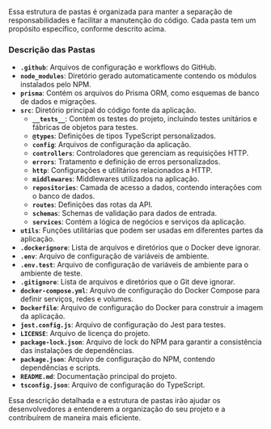 
Essa estrutura de pastas é organizada para manter a separação de responsabilidades e facilitar a manutenção do código. Cada pasta tem um propósito específico, conforme descrito acima.

### Descrição das Pastas


- **`.github`**: Arquivos de configuração e workflows do GitHub.
- **`node_modules`**: Diretório gerado automaticamente contendo os módulos instalados pelo NPM.
- **`prisma`**: Contém os arquivos do Prisma ORM, como esquemas de banco de dados e migrações.
- **`src`**: Diretório principal do código fonte da aplicação.
  - **`__tests__`**: Contém os testes do projeto, incluindo testes unitários e fábricas de objetos para testes.
  - **`@types`**: Definições de tipos TypeScript personalizados.
  - **`config`**: Arquivos de configuração da aplicação.
  - **`controllers`**: Controladores que gerenciam as requisições HTTP.
  - **`errors`**: Tratamento e definição de erros personalizados.
  - **`http`**: Configurações e utilitários relacionados a HTTP.
  - **`middlewares`**: Middlewares utilizados na aplicação.
  - **`repositories`**: Camada de acesso a dados, contendo interações com o banco de dados.
  - **`routes`**: Definições das rotas da API.
  - **`schemas`**: Schemas de validação para dados de entrada.
  - **`services`**: Contém a lógica de negócios e serviços da aplicação.
- **`utils`**: Funções utilitárias que podem ser usadas em diferentes partes da aplicação.
- **`.dockerignore`**: Lista de arquivos e diretórios que o Docker deve ignorar.
- **`.env`**: Arquivo de configuração de variáveis de ambiente.
- **`.env.test`**: Arquivo de configuração de variáveis de ambiente para o ambiente de teste.
- **`.gitignore`**: Lista de arquivos e diretórios que o Git deve ignorar.
- **`docker-compose.yml`**: Arquivo de configuração do Docker Compose para definir serviços, redes e volumes.
- **`Dockerfile`**: Arquivo de configuração do Docker para construir a imagem da aplicação.
- **`jest.config.js`**: Arquivo de configuração do Jest para testes.
- **`LICENSE`**: Arquivo de licença do projeto.
- **`package-lock.json`**: Arquivo de lock do NPM para garantir a consistência das instalações de dependências.
- **`package.json`**: Arquivo de configuração do NPM, contendo dependências e scripts.
- **`README.md`**: Documentação principal do projeto.
- **`tsconfig.json`**: Arquivo de configuração do TypeScript.

Essa descrição detalhada e a estrutura de pastas irão ajudar os desenvolvedores a entenderem a organização do seu projeto e a contribuírem de maneira mais eficiente.
